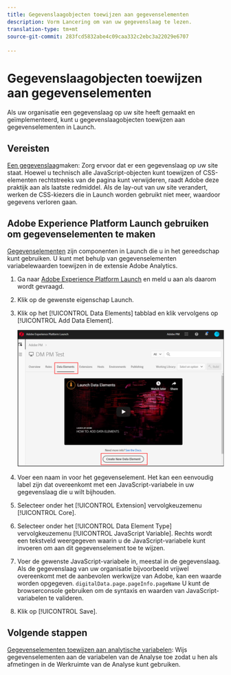 ```yaml
---
title: Gegevenslaagobjecten toewijzen aan gegevenselementen
description: Vorm Lancering om van uw gegevenslaag te lezen.
translation-type: tm+mt
source-git-commit: 283fcd5832abe4c09caa332c2ebc3a22029e6707

---
```



# Gegevenslaagobjecten toewijzen aan gegevenselementen

Als uw organisatie een gegevenslaag op uw site heeft gemaakt en geïmplementeerd, kunt u gegevenslaagobjecten toewijzen aan gegevenselementen in Launch.

## Vereisten

[Een gegevenslaag](../prepare/data-layer.md)maken: Zorg ervoor dat er een gegevenslaag op uw site staat. Hoewel u technisch alle JavaScript-objecten kunt toewijzen of CSS-elementen rechtstreeks van de pagina kunt verwijderen, raadt Adobe deze praktijk aan als laatste redmiddel. Als de lay-out van uw site verandert, werken de CSS-kiezers die in Launch worden gebruikt niet meer, waardoor gegevens verloren gaan.

## Adobe Experience Platform Launch gebruiken om gegevenselementen te maken

[Gegevenselementen](https://docs.adobe.com/content/help/en/launch/using/reference/manage-resources/data-elements.html#create-a-data-element) zijn componenten in Launch die u in het gereedschap kunt gebruiken. U kunt met behulp van gegevenselementen variabelewaarden toewijzen in de extensie Adobe Analytics.

1. Ga naar [Adobe Experience Platform Launch](https://launch.adobe.com) en meld u aan als daarom wordt gevraagd.
1. Klik op de gewenste eigenschap Launch.
1. Klik op het [!UICONTROL Data Elements] tabblad en klik vervolgens op [!UICONTROL Add Data Element].

   ![gegevenselement maken](assets/createelement.png)

1. Voer een naam in voor het gegevenselement. Het kan een eenvoudig label zijn dat overeenkomt met een JavaScript-variabele in uw gegevenslaag die u wilt bijhouden.
1. Selecteer onder het [!UICONTROL Extension] vervolgkeuzemenu [!UICONTROL Core].
1. Selecteer onder het [!UICONTROL Data Element Type] vervolgkeuzemenu [!UICONTROL JavaScript Variable]. Rechts wordt een tekstveld weergegeven waarin u de JavaScript-variabele kunt invoeren om aan dit gegevenselement toe te wijzen.
1. Voer de gewenste JavaScript-variabele in, meestal in de gegevenslaag. Als de gegevenslaag van uw organisatie bijvoorbeeld vrijwel overeenkomt met de aanbevolen werkwijze van Adobe, kan een waarde worden opgegeven. `digitalData.page.pageInfo.pageName` U kunt de browserconsole gebruiken om de syntaxis en waarden van JavaScript-variabelen te valideren.
1. Klik op [!UICONTROL Save].

## Volgende stappen

[Gegevenselementen toewijzen aan analytische variabelen](elements-to-variable.md): Wijs gegevenselementen aan de variabelen van de Analyse toe zodat u hen als afmetingen in de Werkruimte van de Analyse kunt gebruiken.
